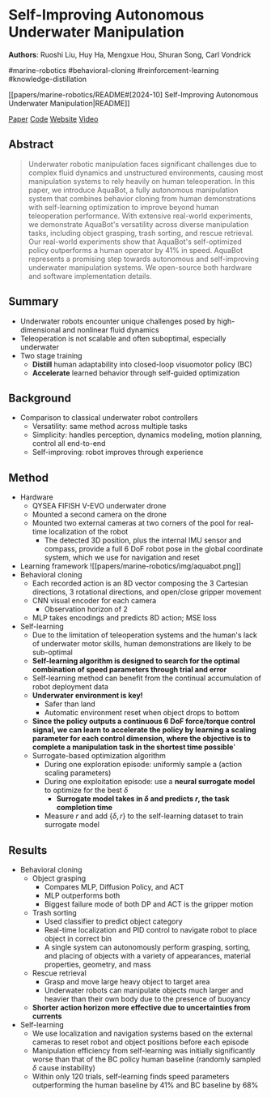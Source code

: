 # Self-Improving Autonomous Underwater Manipulation

**Authors**: Ruoshi Liu, Huy Ha, Mengxue Hou, Shuran Song, Carl Vondrick

#marine-robotics
#behavioral-cloning
#reinforcement-learning
#knowledge-distillation

[[papers/marine-robotics/README#[2024-10] Self-Improving Autonomous Underwater Manipulation|README]]

[Paper](http://arxiv.org/abs/2410.18969)
[Code](https://github.com/cvlab-columbia/aquabot)
[Website](https://aquabot.cs.columbia.edu/)
[Video](https://youtu.be/iBB980UWdes?feature=shared)

## Abstract

> Underwater robotic manipulation faces significant challenges due to complex fluid dynamics and unstructured environments, causing most manipulation systems to rely heavily on human teleoperation. In this paper, we introduce AquaBot, a fully autonomous manipulation system that combines behavior cloning from human demonstrations with self-learning optimization to improve beyond human teleoperation performance. With extensive real-world experiments, we demonstrate AquaBot's versatility across diverse manipulation tasks, including object grasping, trash sorting, and rescue retrieval. Our real-world experiments show that AquaBot's self-optimized policy outperforms a human operator by 41% in speed. AquaBot represents a promising step towards autonomous and self-improving underwater manipulation systems. We open-source both hardware and software implementation details.

## Summary

- Underwater robots encounter unique challenges posed by high-dimensional and nonlinear fluid dynamics
- Teleoperation is not scalable and often suboptimal, especially underwater
- Two stage training
	- **Distill** human adaptability into closed-loop visuomotor policy (BC)
	- **Accelerate** learned behavior through self-guided optimization

## Background

- Comparison to classical underwater robot controllers
	- Versatility: same method across multiple tasks
	- Simplicity: handles perception, dynamics modeling, motion planning, control all end-to-end
	- Self-improving: robot improves through experience

## Method

- Hardware
	- QYSEA FIFISH V-EVO underwater drone
	- Mounted a second camera on the drone
	- Mounted two external cameras at two corners of the pool for real-time localization of the robot
		- The detected 3D position, plus the internal IMU sensor and compass, provide a full 6 DoF robot pose in the global coordinate system, which we use for navigation and reset
- Learning framework ![[papers/marine-robotics/img/aquabot.png]]
- Behavioral cloning
	- Each recorded action is an 8D vector composing the 3 Cartesian directions, 3 rotational directions, and open/close gripper movement
	- CNN visual encoder for each camera
		- Observation horizon of 2
	- MLP takes encodings and predicts 8D action; MSE loss
- Self-learning
	- Due to the limitation of teleoperation systems and the human's lack of underwater motor skills, human demonstrations are likely to be sub-optimal
	- **Self-learning algorithm is designed to search for the optimal combination of speed parameters through trial and error**
	- Self-learning method can benefit from the continual accumulation of robot deployment data
	- **Underwater environment is key!**
		- Safer than land
		- Automatic environment reset when object drops to bottom
	- **Since the policy outputs a continuous 6 DoF force/torque control signal, we can learn to accelerate the policy by learning a scaling parameter for each control dimension, where the objective is to complete a manipulation task in the shortest time possible**'
	- Surrogate-based optimization algorithm
		- During one exploration episode: uniformly sample a (action scaling parameters)
		- During one exploitation episode: use a **neural surrogate model** to optimize for the best $\delta$
			- **Surrogate model takes in $\delta$ and predicts $r$, the task completion time**
		- Measure $r$ and add $\{\delta, r\}$ to the self-learning dataset to train surrogate model

## Results

- Behavioral cloning
	- Object grasping
		- Compares MLP, Diffusion Policy, and ACT
		- MLP outperforms both
		- Biggest failure mode of both DP and ACT is the gripper motion
	- Trash sorting
		- Used classifier to predict object category
		- Real-time localization and PID control to navigate robot to place object in correct bin
		- A single system can autonomously perform grasping, sorting, and placing of objects with a variety of appearances, material properties, geometry, and mass
	- Rescue retrieval
		- Grasp and move large heavy object to target area
		- Underwater robots can manipulate objects much larger and heavier than their own body due to the presence of buoyancy
	- **Shorter action horizon more effective due to uncertainties from currents**
- Self-learning
	- We use localization and navigation systems based on the external cameras to reset robot and object positions before each episode
	- Manipulation efficiency from self-learning was initially significantly worse than that of the BC policy human baseline (randomly sampled $\delta$ cause instability)
	- Within only 120 trials, self-learning finds speed parameters outperforming the human baseline by 41% and BC baseline by 68%
